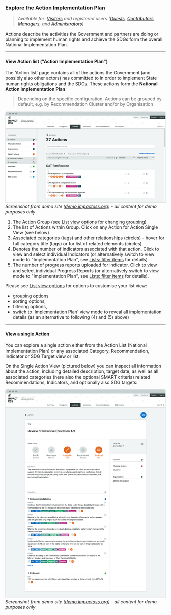 ### Explore the Action Implementation Plan

> _Available for: [Visitors](/visitors/visitor.md) and registered users ([Guests](/guests/guest.md), [Contributors](/contributors/contributor.md), [Managers](/managers/manager.md), and [Administrators](/admins/admin.md))_

Actions describe the activities the Government and partners are doing or planning to implement human rights and achieve the SDGs form the overall National Implementation Plan.

---

#### View Action list ("Action Implementation Plan")

The 'Action list' page contains all of the actions the Government (and possibly also other actors) has committed to in order to implement State human rights obligations and the SDGs. These actions form the **National Action Implementation Plan**

> Depending on the specific configuration, Actions can be grouped by default, e.g. by Recommendation Cluster and/or by Organisation

![](/assets/v-actions.png)
_Screenshot from demo site ([demo.impactoss.org](https://demo.impactoss.org)) - all content for demo purposes only_

1. The Action Group (see [List view options](/visitors/lists.md) for changing grouping)
2. The list of Actions within Group. Click on any Action for Action Single View (see below)
3. Associated categories (tags) and other relationships (circles) - hover for full category title (tags) or for list of related elements (circles)
4. Denotes the number of indicators associated with that action. Click to view and select individual Indicators  (or alternatively switch to view mode to "Implementation Plan", see [Lists: filter items](/visitors/lists-filter.md) for details).
5. The number of progress reports uploaded for indicator. Click to view and select individual Progress Reports (or alternatively switch to view mode to "Implementation Plan", see [Lists: filter items](/visitors/lists-filter.md) for details).

Please see [List view options](/visitors/lists.md) for options to customise your list view:
* grouping options
* sorting options,
* filtering options,
* switch to 'Implementation Plan' view mode to reveal all implementation details (as an alternative to following (4) and (5) above)

---

#### View a single Action

You can explore a single action either from the Action List (National Implementation Plan) or any associated Category, Recommendation, Indicator or SDG Target view or list.

On the Single Action View (pictured below) you can inspect all information about the action, including detailed description, target date, as well as all associated categories (here also the optional SMART criteria) related Recommendations, Indicators, and optionally also SDG targets:

![](/assets/v-action-single.png)
_Screenshot from demo site ([demo.impactoss.org](https://demo.impactoss.org)) - all content for demo purposes only_
